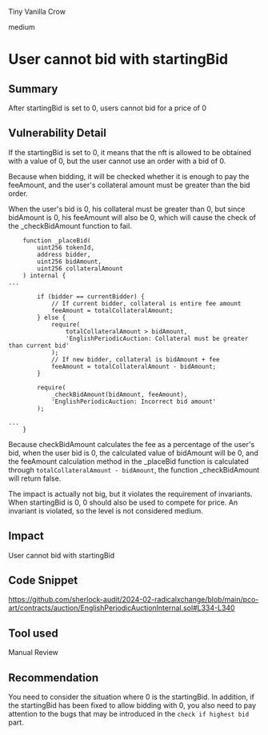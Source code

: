 Tiny Vanilla Crow

medium

# User cannot bid with startingBid

## Summary

After startingBid is set to 0, users cannot bid for a price of 0

## Vulnerability Detail

If the startingBid is set to 0, it means that the nft is allowed to be obtained with a value of 0, but the user cannot use an order with a bid of 0.

Because when bidding, it will be checked whether it is enough to pay the feeAmount, and the user's collateral amount must be greater than the bid order.

When the user's bid is 0, his collateral must be greater than 0, but since bidAmount is 0, his feeAmount will also be 0, which will cause the check of the _checkBidAmount function to fail.

```solidity
    function _placeBid(
        uint256 tokenId,
        address bidder,
        uint256 bidAmount,
        uint256 collateralAmount
    ) internal {
...

        if (bidder == currentBidder) {
            // If current bidder, collateral is entire fee amount
            feeAmount = totalCollateralAmount;
        } else {
            require(
                totalCollateralAmount > bidAmount,
                'EnglishPeriodicAuction: Collateral must be greater than current bid'
            );
            // If new bidder, collateral is bidAmount + fee
            feeAmount = totalCollateralAmount - bidAmount;
        }

        require(
            _checkBidAmount(bidAmount, feeAmount),
            'EnglishPeriodicAuction: Incorrect bid amount'
        );

...
    }
```

Because checkBidAmount calculates the fee as a percentage of the user's bid, when the user bid is 0, the calculated value of bidAmount will be 0, and the feeAmount calculation method in the _placeBid function is calculated through `totalCollateralAmount - bidAmount`, the function _checkBidAmount will return false.

The impact is actually not big, but it violates the requirement of invariants. When startingBid is 0, 0 should also be used to compete for price. An invariant is violated, so the level is not considered medium.

## Impact

User cannot bid with startingBid

## Code Snippet

https://github.com/sherlock-audit/2024-02-radicalxchange/blob/main/pco-art/contracts/auction/EnglishPeriodicAuctionInternal.sol#L334-L340

## Tool used

Manual Review

## Recommendation

You need to consider the situation where 0 is the startingBid. In addition, if the startingBid has been fixed to allow bidding with 0, you also need to pay attention to the bugs that may be introduced in the `check if highest bid` part.

